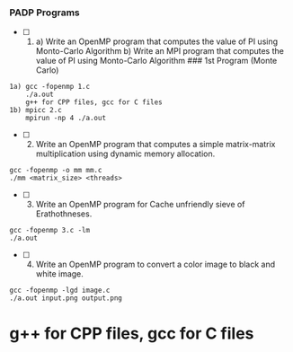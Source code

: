 ### PADP Programs

- [ ] 1. a) Write an OpenMP program that computes the value of PI using Monto-Carlo Algorithm
         b) Write an MPI program that computes the value of PI using Monto-Carlo Algorithm
         ### 1st Program (Monte Carlo)
```
1a) gcc -fopenmp 1.c
    ./a.out
    g++ for CPP files, gcc for C files
1b) mpicc 2.c
    mpirun -np 4 ./a.out
```
- [ ] 2. Write an OpenMP program that computes a simple matrix-matrix multiplication using dynamic memory allocation.
```
gcc -fopenmp -o mm mm.c
./mm <matrix_size> <threads>
```
- [ ] 3. Write an OpenMP program for Cache unfriendly sieve of Erathothneses.
```
gcc -fopenmp 3.c -lm
./a.out
```
- [ ] 4. Write an OpenMP program to convert a color image to black and white image.
```
gcc -fopenmp -lgd image.c
./a.out input.png output.png
```
<!-- - [ ] 5. Write a MPI Program that has  a total of 4 processes. Process with rank 1, 2, and 3 should send the following messages respectives to teh process with rank 0: HELLO, CSE, RVCE.
- [ ] 6. Write an OpenMP program for Word search in a file and illustrate the perfomanace using different sizes of file. -->
# g++ for CPP files, gcc for C files